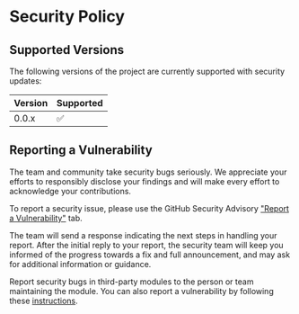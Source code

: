 # Security Policy

## Supported Versions

The following versions of the project are currently supported with security updates:

| Version | Supported          |
| ------- | ------------------ |
| 0.0.x   | :white_check_mark: |

## Reporting a Vulnerability

The team and community take security bugs seriously. We appreciate your efforts to responsibly disclose your findings and will make every effort to acknowledge your contributions.

To report a security issue, please use the GitHub Security Advisory ["Report a Vulnerability"](https://github.com/gfranciscoerazom/proyecto-capstone-backend/security/advisories/new) tab.

The team will send a response indicating the next steps in handling your report. After the initial reply to your report, the security team will keep you informed of the progress towards a fix and full announcement, and may ask for additional information or guidance.

Report security bugs in third-party modules to the person or team maintaining the module. You can also report a vulnerability by following these [instructions](https://pypi.org/security/).

<!-- ## The Security Notification Process

For context on the security notification process, please see the [Notifications](https://github.com/electron/governance/blob/main/wg-security/membership-and-notifications.md#notifications) section of the Security WG's [Membership and Notifications](https://github.com/electron/governance/blob/main/wg-security/membership-and-notifications.md) Governance document. -->

<!-- ## Learning More About Security

To learn more about securing an application, please see the [security tutorial](docs/tutorial/security.md). -->
